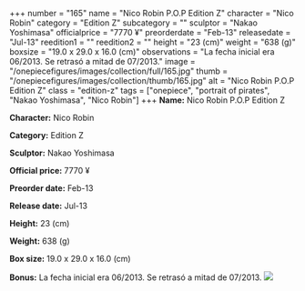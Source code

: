 +++
number = "165"
name = "Nico Robin P.O.P Edition Z"
character = "Nico Robin"
category = "Edition Z"
subcategory = ""
sculptor = "Nakao Yoshimasa"
officialprice = "7770 ¥"
preorderdate = "Feb-13"
releasedate = "Jul-13"
reedition1 = ""
reedition2 = ""
height = "23 (cm)"
weight = "638 (g)"
boxsize = "19.0 x 29.0 x 16.0 (cm)"
observations = "La fecha inicial era 06/2013. Se retrasó a mitad de 07/2013."
image = "/onepiecefigures/images/collection/full/165.jpg"
thumb = "/onepiecefigures/images/collection/thumb/165.jpg"
alt = "Nico Robin P.O.P Edition Z"
class = "edition-z"
tags = ["onepiece", "portrait of pirates", "Nakao Yoshimasa", "Nico Robin"]
+++
**Name:** Nico Robin P.O.P Edition Z

**Character:** Nico Robin

**Category:** Edition Z 

**Sculptor:** Nakao Yoshimasa

**Official price:** 7770 ¥

**Preorder date:** Feb-13

**Release date:** Jul-13

**Height:** 23 (cm)

**Weight:** 638 (g)

**Box size:** 19.0 x 29.0 x 16.0 (cm)

**Bonus:** La fecha inicial era 06/2013. Se retrasó a mitad de 07/2013.
<img src="/onepiecefigures/images/collection/thumb/165.jpg">
